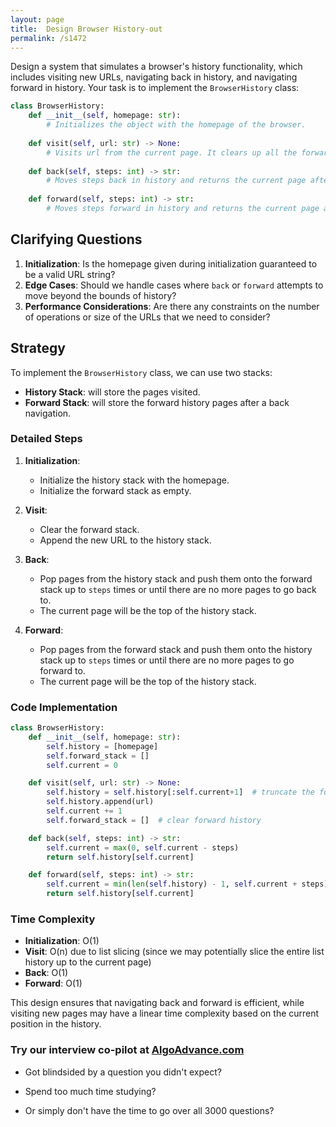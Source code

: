 ```yaml
---
layout: page
title:  Design Browser History-out
permalink: /s1472
---
```


Design a system that simulates a browser's history functionality, which includes visiting new URLs, navigating back in history, and navigating forward in history. Your task is to implement the `BrowserHistory` class:

```python
class BrowserHistory:
    def __init__(self, homepage: str):
        # Initializes the object with the homepage of the browser.
    
    def visit(self, url: str) -> None:
        # Visits url from the current page. It clears up all the forward history.
    
    def back(self, steps: int) -> str:
        # Moves steps back in history and returns the current page after the move.
    
    def forward(self, steps: int) -> str:
        # Moves steps forward in history and returns the current page after the move.
```

## Clarifying Questions

1. **Initialization**: Is the homepage given during initialization guaranteed to be a valid URL string?
2. **Edge Cases**: Should we handle cases where `back` or `forward` attempts to move beyond the bounds of history?
3. **Performance Considerations**: Are there any constraints on the number of operations or size of the URLs that we need to consider?

## Strategy

To implement the `BrowserHistory` class, we can use two stacks:
- **History Stack**: will store the pages visited.
- **Forward Stack**: will store the forward history pages after a back navigation.

### Detailed Steps
1. **Initialization**: 
   - Initialize the history stack with the homepage.
   - Initialize the forward stack as empty.
   
2. **Visit**:
   - Clear the forward stack.
   - Append the new URL to the history stack.

3. **Back**:
   - Pop pages from the history stack and push them onto the forward stack up to `steps` times or until there are no more pages to go back to.
   - The current page will be the top of the history stack.

4. **Forward**:
   - Pop pages from the forward stack and push them onto the history stack up to `steps` times or until there are no more pages to go forward to.
   - The current page will be the top of the history stack.

### Code Implementation

```python
class BrowserHistory:
    def __init__(self, homepage: str):
        self.history = [homepage]
        self.forward_stack = []
        self.current = 0

    def visit(self, url: str) -> None:
        self.history = self.history[:self.current+1]  # truncate the forward history
        self.history.append(url)
        self.current += 1
        self.forward_stack = []  # clear forward history

    def back(self, steps: int) -> str:
        self.current = max(0, self.current - steps)
        return self.history[self.current]

    def forward(self, steps: int) -> str:
        self.current = min(len(self.history) - 1, self.current + steps)
        return self.history[self.current]
```

### Time Complexity

- **Initialization**: O(1)
- **Visit**: O(n) due to list slicing (since we may potentially slice the entire list history up to the current page)
- **Back**: O(1)
- **Forward**: O(1)

This design ensures that navigating back and forward is efficient, while visiting new pages may have a linear time complexity based on the current position in the history.


### Try our interview co-pilot at [AlgoAdvance.com](https://algoAdvance.com)

- Got blindsided by a question you didn't expect?

- Spend too much time studying?

- Or simply don't have the time to go over all 3000 questions?

